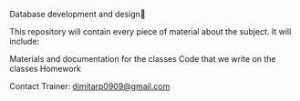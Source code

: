 Database development and design📕

This repository will contain every piece of material about the subject. It will include:

Materials and documentation for the classes
Code that we write on the classes
Homework

Contact
Trainer: dimitarp0909@gmail.com


